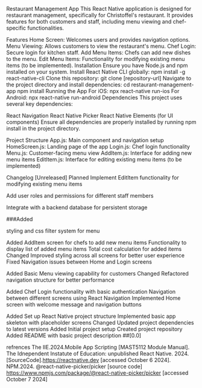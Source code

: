 Restaurant Management App
This React Native application is designed for restaurant management, specifically for Christoffel's restaurant. It provides features for both customers and staff, including menu viewing and chef-specific functionalities.

Features
Home Screen: Welcomes users and provides navigation options.
Menu Viewing: Allows customers to view the restaurant's menu.
Chef Login: Secure login for kitchen staff.
Add Menu Items: Chefs can add new dishes to the menu.
Edit Menu Items: Functionality for modifying existing menu items (to be implemented).
Installation
Ensure you have Node.js and npm installed on your system.
Install React Native CLI globally:
npm install -g react-native-cli
Clone this repository:
git clone [repository-url]
Navigate to the project directory and install dependencies:
cd restaurant-management-app
npm install
Running the App
For iOS:
npx react-native run-ios
For Android:
npx react-native run-android
Dependencies
This project uses several key dependencies:

React Navigation
React Native Picker
React Native Elements (for UI components)
Ensure all dependencies are properly installed by running npm install in the project directory.

Project Structure
App.js: Main component and navigation setup
HomeScreen.js: Landing page of the app
Login.js: Chef login functionality
Menu.js: Customer-facing menu view
AddItem.js: Interface for adding new menu items
EditItem.js: Interface for editing existing menu items (to be implemented)

Changelog
[Unreleased]
Planned
Implement EditItem functionality for modifying existing menu items

Add user roles and permissions for different staff members

Integrate with a backend database for persistent storage


###Added

styling and css
filter system for menu

Added
AddItem screen for chefs to add new menu items
Functionality to display list of added menu items
Total cost calculation for added items
Changed
Improved styling across all screens for better user experience
Fixed
Navigation issues between Home and Login screens

Added
Basic Menu viewing capability for customers
Changed
Refactored navigation structure for better performance

Added
Chef Login functionality with basic authentication
Navigation between different screens using React Navigation
Implemented Home screen with welcome message and navigation buttons

Added
Set up React Native project structure
Implemented basic app skeleton with placeholder screens
Changed
Updated project dependencies to latest versions
Added
Initial project setup
Created project repository
Added README with basic project description
##[0.0]

refrences
The IIE.2024.Mobile App Scripting [MAST5112 Module Manual]. The Idnependent Instatute of Education: unpublished
React Native. 2024. [SourceCode].https://reactnative.dev [accessed October 6 2024].
NPM.2024. @react-native-picker/picker [source code] https://www.npmjs.com/package/@react-native-picker/picker [accessed October 7 2024]
